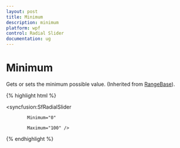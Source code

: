 ```yaml
---
layout: post
title: Minimum
description: minimum  
platform: wpf
control: Radial Slider 
documentation: ug
---
```



# Minimum

Gets or sets the minimum possible value. (Inherited from [RangeBase](http://msdn.microsoft.com/en-us/library/windows/apps/windows.ui.xaml.controls.primitives.rangebase.aspx)). 


{% highlight html %}

<syncfusion:SfRadialSlider

            Minimum="0" 

            Maximum="100" />

{% endhighlight  %}

